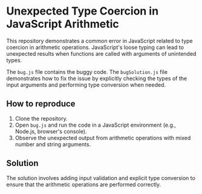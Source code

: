 # Unexpected Type Coercion in JavaScript Arithmetic

This repository demonstrates a common error in JavaScript related to type coercion in arithmetic operations.  JavaScript's loose typing can lead to unexpected results when functions are called with arguments of unintended types.

The `bug.js` file contains the buggy code.  The `bugSolution.js` file demonstrates how to fix the issue by explicitly checking the types of the input arguments and performing type conversion when needed.

## How to reproduce

1. Clone the repository.
2. Open `bug.js` and run the code in a JavaScript environment (e.g., Node.js, browser's console).
3. Observe the unexpected output from arithmetic operations with mixed number and string arguments.

## Solution

The solution involves adding input validation and explicit type conversion to ensure that the arithmetic operations are performed correctly.